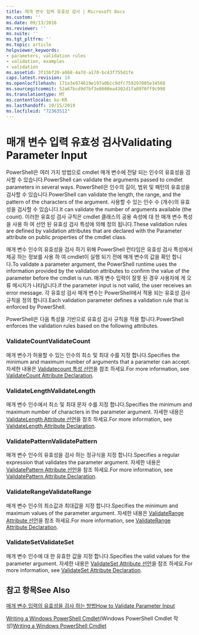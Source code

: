 ```yaml
---
title: 매개 변수 입력 유효성 검사 | Microsoft Docs
ms.custom: ''
ms.date: 09/13/2016
ms.reviewer: ''
ms.suite: ''
ms.tgt_pltfrm: ''
ms.topic: article
helpviewer_keywords:
- parameters, validation rules
- validation, examples
- validation
ms.assetid: 3f15bf20-a068-4a7d-a170-bc43f755d1fe
caps.latest.revision: 14
ms.openlocfilehash: 171e3e974619e197a0bcc9dfc759297005e34568
ms.sourcegitcommit: 52a67bcd9d7bf3e8600ea4302d1fa8970ff9c998
ms.translationtype: MT
ms.contentlocale: ko-KR
ms.lasthandoff: 10/15/2019
ms.locfileid: "72363512"
---
```

# <a name="validating-parameter-input"></a><span data-ttu-id="9c001-102">매개 변수 입력 유효성 검사</span><span class="sxs-lookup"><span data-stu-id="9c001-102">Validating Parameter Input</span></span>

<span data-ttu-id="9c001-103">PowerShell은 여러 가지 방법으로 cmdlet 매개 변수에 전달 되는 인수의 유효성을 검사할 수 있습니다.</span><span class="sxs-lookup"><span data-stu-id="9c001-103">PowerShell can validate the arguments passed to cmdlet parameters in several ways.</span></span>
<span data-ttu-id="9c001-104">PowerShell은 인수의 길이, 범위 및 패턴의 유효성을 검사할 수 있습니다.</span><span class="sxs-lookup"><span data-stu-id="9c001-104">PowerShell can validate the length, the range, and the pattern of the characters of the argument.</span></span>
<span data-ttu-id="9c001-105">사용할 수 있는 인수 수 (개수)의 유효성을 검사할 수 있습니다.</span><span class="sxs-lookup"><span data-stu-id="9c001-105">It can validate the number of arguments available (the count).</span></span>
<span data-ttu-id="9c001-106">이러한 유효성 검사 규칙은 cmdlet 클래스의 공용 속성에 대 한 매개 변수 특성을 사용 하 여 선언 된 유효성 검사 특성에 의해 정의 됩니다.</span><span class="sxs-lookup"><span data-stu-id="9c001-106">These validation rules are defined by validation attributes that are declared with the Parameter attribute on public properties of the cmdlet class.</span></span>

<span data-ttu-id="9c001-107">매개 변수 인수의 유효성을 검사 하기 위해 PowerShell 런타임은 유효성 검사 특성에서 제공 하는 정보를 사용 하 여 cmdlet이 실행 되기 전에 매개 변수의 값을 확인 합니다.</span><span class="sxs-lookup"><span data-stu-id="9c001-107">To validate a parameter argument, the PowerShell runtime uses the information provided by the validation attributes to confirm the value of the parameter before the cmdlet is run.</span></span>
<span data-ttu-id="9c001-108">매개 변수 입력이 잘못 된 경우 사용자에 게 오류 메시지가 나타납니다.</span><span class="sxs-lookup"><span data-stu-id="9c001-108">If the parameter input is not valid, the user receives an error message.</span></span>
<span data-ttu-id="9c001-109">각 유효성 검사 매개 변수는 PowerShell에서 적용 되는 유효성 검사 규칙을 정의 합니다.</span><span class="sxs-lookup"><span data-stu-id="9c001-109">Each validation parameter defines a validation rule that is enforced by PowerShell.</span></span>

<span data-ttu-id="9c001-110">PowerShell은 다음 특성을 기반으로 유효성 검사 규칙을 적용 합니다.</span><span class="sxs-lookup"><span data-stu-id="9c001-110">PowerShell enforces the validation rules based on the following attributes.</span></span>

### <a name="validatecount"></a><span data-ttu-id="9c001-111">ValidateCount</span><span class="sxs-lookup"><span data-stu-id="9c001-111">ValidateCount</span></span>

<span data-ttu-id="9c001-112">매개 변수가 허용할 수 있는 인수의 최소 및 최대 수를 지정 합니다.</span><span class="sxs-lookup"><span data-stu-id="9c001-112">Specifies the minimum and maximum number of arguments that a parameter can accept.</span></span>
<span data-ttu-id="9c001-113">자세한 내용은 [Validatecount 특성 선언](./validatecount-attribute-declaration.md)을 참조 하세요.</span><span class="sxs-lookup"><span data-stu-id="9c001-113">For more information, see [ValidateCount Attribute Declaration](./validatecount-attribute-declaration.md).</span></span>

### <a name="validatelength"></a><span data-ttu-id="9c001-114">ValidateLength</span><span class="sxs-lookup"><span data-stu-id="9c001-114">ValidateLength</span></span>

<span data-ttu-id="9c001-115">매개 변수 인수에서 최소 및 최대 문자 수를 지정 합니다.</span><span class="sxs-lookup"><span data-stu-id="9c001-115">Specifies the minimum and maximum number of characters in the parameter argument.</span></span>
<span data-ttu-id="9c001-116">자세한 내용은 [ValidateLength Attribute 선언](./validatelength-attribute-declaration.md)을 참조 하세요.</span><span class="sxs-lookup"><span data-stu-id="9c001-116">For more information, see [ValidateLength Attribute Declaration](./validatelength-attribute-declaration.md).</span></span>

### <a name="validatepattern"></a><span data-ttu-id="9c001-117">ValidatePattern</span><span class="sxs-lookup"><span data-stu-id="9c001-117">ValidatePattern</span></span>

<span data-ttu-id="9c001-118">매개 변수 인수의 유효성을 검사 하는 정규식을 지정 합니다.</span><span class="sxs-lookup"><span data-stu-id="9c001-118">Specifies a regular expression that validates the parameter argument.</span></span>
<span data-ttu-id="9c001-119">자세한 내용은 [ValidatePattern Attribute 선언](./validatepattern-attribute-declaration.md)을 참조 하세요.</span><span class="sxs-lookup"><span data-stu-id="9c001-119">For more information, see [ValidatePattern Attribute Declaration](./validatepattern-attribute-declaration.md).</span></span>

### <a name="validaterange"></a><span data-ttu-id="9c001-120">ValidateRange</span><span class="sxs-lookup"><span data-stu-id="9c001-120">ValidateRange</span></span>

<span data-ttu-id="9c001-121">매개 변수 인수의 최소값과 최대값을 지정 합니다.</span><span class="sxs-lookup"><span data-stu-id="9c001-121">Specifies the minimum and maximum values of the parameter argument.</span></span>
<span data-ttu-id="9c001-122">자세한 내용은 [ValidateRange Attribute 선언](./validaterange-attribute-declaration.md)을 참조 하세요.</span><span class="sxs-lookup"><span data-stu-id="9c001-122">For more information, see [ValidateRange Attribute Declaration](./validaterange-attribute-declaration.md).</span></span>

### <a name="validateset"></a><span data-ttu-id="9c001-123">ValidateSet</span><span class="sxs-lookup"><span data-stu-id="9c001-123">ValidateSet</span></span>

<span data-ttu-id="9c001-124">매개 변수 인수에 대 한 유효한 값을 지정 합니다.</span><span class="sxs-lookup"><span data-stu-id="9c001-124">Specifies the valid values for the parameter argument.</span></span>
<span data-ttu-id="9c001-125">자세한 내용은 [ValidateSet Attribute 선언](./validateset-attribute-declaration.md)을 참조 하세요.</span><span class="sxs-lookup"><span data-stu-id="9c001-125">For more information, see [ValidateSet Attribute Declaration](./validateset-attribute-declaration.md).</span></span>

## <a name="see-also"></a><span data-ttu-id="9c001-126">참고 항목</span><span class="sxs-lookup"><span data-stu-id="9c001-126">See Also</span></span>

[<span data-ttu-id="9c001-127">매개 변수 입력의 유효성을 검사 하는 방법</span><span class="sxs-lookup"><span data-stu-id="9c001-127">How to Validate Parameter Input</span></span>](./how-to-validate-parameter-input.md)

<span data-ttu-id="9c001-128">[Writing a Windows PowerShell Cmdlet](./writing-a-windows-powershell-cmdlet.md)(Windows PowerShell Cmdlet 작성)</span><span class="sxs-lookup"><span data-stu-id="9c001-128">[Writing a Windows PowerShell Cmdlet](./writing-a-windows-powershell-cmdlet.md)</span></span>
